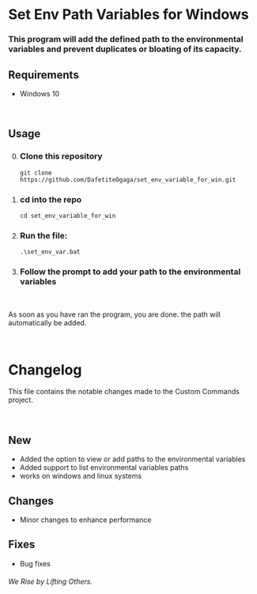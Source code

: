 # Set Env Path Variables for Windows

### This program will add the defined path to the environmental variables and prevent duplicates or bloating of its capacity.

## Requirements
- Windows 10

<br>

## Usage

0. ### **Clone this repository**
   ```command prompt
   git clone https://github.com/DafetiteOgaga/set_env_variable_for_win.git
   ```

1. ### **cd into the repo**
   ```command prompt
   cd set_env_variable_for_win
   ```

2. ### **Run the file:**
   ```command prompt
   .\set_env_var.bat
   ```
3. ### **Follow the prompt to add your path to the environmental variables**

<br>


As soon as you have ran the program, you are done. the path will automatically be added.

<br>

# Changelog
This file contains the notable changes made to the Custom Commands project.

<br>

## New
   - Added the option to view or add paths to the environmental variables
   - Added support to list environmental variables paths
   - works on windows and linux systems


## Changes
   - Minor changes to enhance performance


## Fixes
   - Bug fixes




###### We Rise by Lifting Others.

